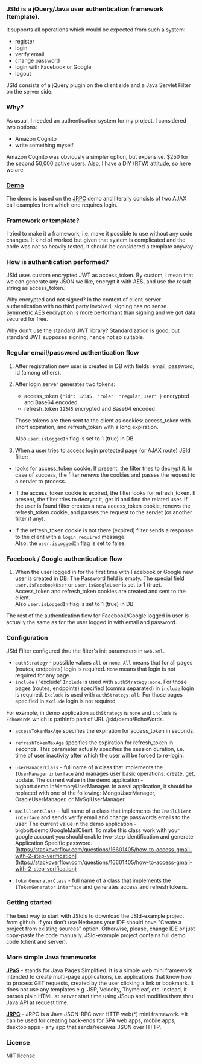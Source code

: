 ### JSId is a jQuery/Java user authentication framework (template). 
It supports all operations which would be expected from such a system: 
* register
* login
* verify email
* change password
* login with Facebook or Google
* logout

JSId consists of a jQuery plugin on the client side and a Java Servlet Filter on the server side. 

### Why?
As usual, I needed an authentication system for my project. I considered two options: 
* Amazon Cognito
* write something myself

Amazon Cognito was obviously a simpler option, but expensive.  $250 for the second 50,000 active users. 
Also, I have a DIY (RTW) attitude, so here we are. 

### [Demo](https://phoneparator.com/jsid/)
The demo is based on the [JRPC](https://github.com/bigbott/jrpc) demo and literally consists of two AJAX call examples from which one requires login. 

### Framework or template?
I tried to make it a framework, i.e. make it possible to use without any code changes. It kind of worked but given that system is complicated and the code was not so heavily tested, it should be considered a template anyway. 

### How is authentication performed? 
JSId uses custom encrypted JWT as access_token. By custom, I mean that we can generate any JSON we like, encrypt it with AES, and use the result string as access_token. 

Why encrypted and not signed? In the context of client-server authentication with no third party involved, signing has no sense. Symmetric AES encryption is more performant than signing and we got data secured for free. 

Why don't use the standard JWT library? Standardization is good, but standard JWT supposes signing, hence not so suitable. 

### Regular email/password authentication flow
1. After registration new user is created in DB with fields: email, password, id (among others).
2. After login server generates two tokens: 
    * access_token `{"id": 12345, "role": "regular_user" }` encrypted and Base64 encoded
    * refresh_token `12345` encrypted and Base64 encoded
    
    Those tokens are then sent to the client as cookies: access_token with short expiration, and refresh_token with a long expiration. 
    
    Also `user.isLoggedIn` flag is set to 1 (true) in DB. 
3. When a user tries to access login protected page (or AJAX route) JSId filter:

  * looks for access_token cookie. If present, the filter tries to decrypt it. In case of success, the filter renews the cookies and passes the 
         request to a servlet to process. 

  * If the access_token cookie is expired, the filter looks for refresh_token. If present, the filter tries to decrypt it, get id and find the related user. 
         If the user is found filter creates a new access_token cookie, renews the refresh_token cookie, and passes the request to the servlet (or another 
          filter if any). 

  *  If the refresh_token cookie is not there (expired) filter sends a response to the client with a `login_required` message.   
          Also, the `user.isLoggedIn` flag is set to false.  



### Facebook / Google authentication flow
1. When the user logged in for the first time with Facebook or Google new user is created in DB. The Password field is empty. The special field `user.isFacebookUser` or `user.isGoogleUser` is set to 1 (true). Access_token and refresh_token cookies are created and sent to the client.  
  Also `user.isLoggedIn` flag is set to 1 (true) in DB. 

 The rest of the authentication flow for Facebook/Google logged in user is actually the same as for the user logged in with email and password.

### Configuration
JSId Filter configured thru the filter's init parameters in `web.xml`. 
* `authStrategy` - possible values `all` or `none`. 
       `All` means that for all pages (routes, endpoints) login is required. 
       `None` means that login is not required for any page.
* `include` / 'exclude' 
        `Include` is used with `authStrategy:none`. For those pages (routes, endpoints) specified (comma separated) in `include` login is required. 
        `Exclude` is used with `authStrategy:all`. For those pages specified in `exclude` login is not required. 

For example, in demo application `authStrategy` is `none` and `include` is `EchoWords` which is pathInfo part of URL /jsid/demo/EchoWords. 

* `accessTokenMaxAge` specifies the expiration for access_token in seconds. 
* `refreshTokenMaxAge` specifies the expiration for refresh_token in seconds. This parameter actually specifies the session duration, i.e. time of user 
                       inactivity after which the user will be forced to re-login. 

* `userManagerClass` - full name of a class that implements the `IUserManager` `interface` and manages user basic operations: create, get, update. 
                       The current value in the demo application -  bigbott.demo.InMemoryUserManager. In a real application, it should be replaced with 
                       one of the following: MongoUserManager, OracleUserManager, or MySqlUserManager.  
* `mailClientClass`  -  full name of a class that implements the `IMailClient` `interface` and sends verify email and change passwords emails to the 
                       user. The current value in the demo application - bigbott.demo.GoogleMailClient. To make this class work with your google account 
                       you should enable two-step identification and generate Application Specific password. [https://stackoverflow.com/questions/16601405/how-to-access-gmail-with-2-step-verification](https://stackoverflow.com/questions/16601405/how-to-access-gmail-with-2-step-verification) 

* `tokenGeneratorClass` - full name of a class that implements the `ITokenGenerator` `interface` and generates access and refresh tokens. 

### Getting started
The best way to start with JSIdis to download the JSId-example project from github. If you don't use Netbeans your IDE should have 
"Create a project from existing sources" option. Otherwise, please, change IDE or just copy-paste the code manually. 
JSId-example project contains full demo code (client and server). 

### More simple Java frameworks
**[JPaS](https://github.com/bigbott/jpas)** - stands for Java Pages Simplified. It is a simple web mini framework intended to create multi-page applications, i.e. applications that know
       how to process GET requests, created by the user clicking a link or bookmark. It does not use any templates e.g. JSP, Velocity, Thymeleaf, etc.
       Instead, it parses plain HTML at server start time using JSoup and modifies them thru Java API at request time. 

**[JRPC](https://github.com/bigbott/jrpc)** - JRPC is a Java JSON-RPC over HTTP web(*) mini framework. 
           *It can be used for creating back-ends for SPA web apps, mobile apps, desktop apps - any app that sends/receives JSON over HTTP.  

### License
MIT license. 
 
